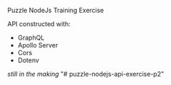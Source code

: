 Puzzle NodeJs Training Exercise

API constructed with:

- GraphQL
- Apollo Server
- Cors
- Dotenv

_still in the making_
"# puzzle-nodejs-api-exercise-p2" 
